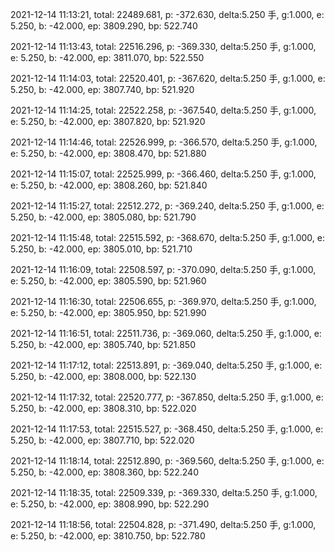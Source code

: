 2021-12-14 11:13:21, total: 22489.681, p: -372.630, delta:5.250 手, g:1.000, e: 5.250, b: -42.000, ep: 3809.290, bp: 522.740

2021-12-14 11:13:43, total: 22516.296, p: -369.330, delta:5.250 手, g:1.000, e: 5.250, b: -42.000, ep: 3811.070, bp: 522.550

2021-12-14 11:14:03, total: 22520.401, p: -367.620, delta:5.250 手, g:1.000, e: 5.250, b: -42.000, ep: 3807.740, bp: 521.920

2021-12-14 11:14:25, total: 22522.258, p: -367.540, delta:5.250 手, g:1.000, e: 5.250, b: -42.000, ep: 3807.820, bp: 521.920

2021-12-14 11:14:46, total: 22526.999, p: -366.570, delta:5.250 手, g:1.000, e: 5.250, b: -42.000, ep: 3808.470, bp: 521.880

2021-12-14 11:15:07, total: 22525.999, p: -366.460, delta:5.250 手, g:1.000, e: 5.250, b: -42.000, ep: 3808.260, bp: 521.840

2021-12-14 11:15:27, total: 22512.272, p: -369.240, delta:5.250 手, g:1.000, e: 5.250, b: -42.000, ep: 3805.080, bp: 521.790

2021-12-14 11:15:48, total: 22515.592, p: -368.670, delta:5.250 手, g:1.000, e: 5.250, b: -42.000, ep: 3805.010, bp: 521.710

2021-12-14 11:16:09, total: 22508.597, p: -370.090, delta:5.250 手, g:1.000, e: 5.250, b: -42.000, ep: 3805.590, bp: 521.960

2021-12-14 11:16:30, total: 22506.655, p: -369.970, delta:5.250 手, g:1.000, e: 5.250, b: -42.000, ep: 3805.950, bp: 521.990

2021-12-14 11:16:51, total: 22511.736, p: -369.060, delta:5.250 手, g:1.000, e: 5.250, b: -42.000, ep: 3805.740, bp: 521.850

2021-12-14 11:17:12, total: 22513.891, p: -369.040, delta:5.250 手, g:1.000, e: 5.250, b: -42.000, ep: 3808.000, bp: 522.130

2021-12-14 11:17:32, total: 22520.777, p: -367.850, delta:5.250 手, g:1.000, e: 5.250, b: -42.000, ep: 3808.310, bp: 522.020

2021-12-14 11:17:53, total: 22515.527, p: -368.450, delta:5.250 手, g:1.000, e: 5.250, b: -42.000, ep: 3807.710, bp: 522.020

2021-12-14 11:18:14, total: 22512.890, p: -369.560, delta:5.250 手, g:1.000, e: 5.250, b: -42.000, ep: 3808.360, bp: 522.240

2021-12-14 11:18:35, total: 22509.339, p: -369.330, delta:5.250 手, g:1.000, e: 5.250, b: -42.000, ep: 3808.990, bp: 522.290

2021-12-14 11:18:56, total: 22504.828, p: -371.490, delta:5.250 手, g:1.000, e: 5.250, b: -42.000, ep: 3810.750, bp: 522.780